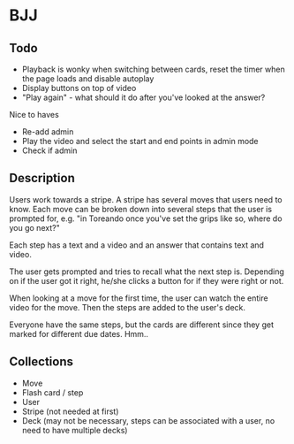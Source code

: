 BJJ
===

Todo
--
- Playback is wonky when switching between cards, reset the timer when the page loads and disable autoplay
- Display buttons on top of video
- "Play again" - what should it do after you've looked at the answer?

Nice to haves
- Re-add admin
- Play the video and select the start and end points in admin mode
- Check if admin

Description
--
Users work towards a stripe. A stripe has several moves that users need to know. Each move can be broken down into several steps that the user is prompted for, e.g. "in Toreando once you've set the grips like so, where do you go next?"

Each step has a text and a video and an answer that contains text and video.

The user gets prompted and tries to recall what the next step is. Depending on if the user got it right, he/she clicks a button for if they were right or not.

When looking at a move for the first time, the user can watch the entire video for the move. Then the steps are added to the user's deck.

Everyone have the same steps, but the cards are different since they get marked for different due dates. Hmm..

Collections
--
- Move
- Flash card / step
- User
- Stripe (not needed at first)
- Deck (may not be necessary, steps can be associated with a user, no need to have multiple decks)
